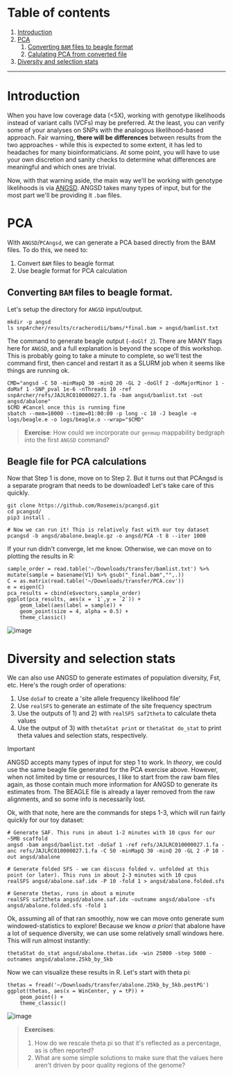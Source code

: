 # Table of contents

1. [Introduction](#introduction)
2. [PCA](#pca)
    1. [Converting `BAM` files to beagle format](#converting-bam-files-to-beagle-format)
    2. [Calulating PCA from converted file](#beagle-file-for-pca-calculations) 
4. [Diversity and selection stats](#diversity-and-selection-stats)

---

# Introduction
When you have low coverage data (<5X), working with genotype likelihoods instead of variant calls (VCFs) may be preferred. At the least, you can verify some of your analyses on SNPs with the analogous likelihood-based approach. Fair warning, **there will be differences** between results from the two approaches - while this is expected to some extent, it has led to headaches for many bioinformaticians. At some point, you will have to use your own discretion and sanity checks to determine what differences are meaningful and which ones are trivial.

Now, with that warning aside, the main way we'll be working with genotype likelihoods is via [ANGSD](https://www.popgen.dk/angsd/index.php/ANGSD). ANGSD takes many types of input, but for the most part we'll be providing it `.bam` files. 

# PCA

With `ANGSD`/`PCAngsd`, we can generate a PCA based directly from the BAM files. To do this, we need to:


1. Convert `BAM` files to beagle format
2. Use beagle format for PCA calculation

## Converting `BAM` files to beagle format.

Let's setup the  directory for `ANGSD` input/output.

```
mkdir -p angsd
ls snpArcher/results/cracherodii/bams/*final.bam > angsd/bamlist.txt
```

The command to generate beagle output (`-doGlf 2`). There are MANY flags here for `ANGSD`, and a full explanation is beyond the scope of this workshop.
This is probably going to take a minute to complete, so we'll test the command first, then cancel and restart it as a SLURM job when it seems like things are running ok. 

```
CMD="angsd -C 50 -minMapQ 30 -minQ 20 -GL 2 -doGlf 2 -doMajorMinor 1 -doMaf 1 -SNP_pval 1e-6 -nThreads 10 -ref snpArcher/refs/JAJLRC010000027.1.fa -bam angsd/bamlist.txt -out angsd/abalone"
$CMD #Cancel once this is running fine
sbatch --mem=10000 --time=01:00:00 -p long -c 10 -J beagle -e logs/beagle.e -o logs/beagle.o --wrap="$CMD"
```


> **Exercise**: How could we incorporate our `genmap` mappability bedgraph into the first `ANGSD` command? 

## Beagle file for PCA calculations 

Now that Step 1 is done, move on to Step 2. But it turns out that PCAngsd is a separate program that needs to be downloaded! Let's take care of this quickly. 

```
git clone https://github.com/Rosemeis/pcangsd.git
cd pcangsd/
pip3 install .

# Now we can run it! This is relatively fast with our toy dataset
pcangsd -b angsd/abalone.beagle.gz -o angsd/PCA -t 8 --iter 1000

```


If your run didn't converge, let me know. Otherwise, we can move on to plotting the results in R:

```
sample_order = read.table('~/Downloads/transfer/bamlist.txt') %>% mutate(sample = basename(V1) %>% gsub("_final.bam","",.))
C = as.matrix(read.table('~/Downloads/transfer/PCA.cov'))
e = eigen(C)
pca_results = cbind(e$vectors,sample_order)
ggplot(pca_results, aes(x = `1`,y = `2`)) +
    geom_label(aes(label = sample)) +
    geom_point(size = 4, alpha = 0.5) + 
    theme_classic()
```
![image](https://github.com/user-attachments/assets/9df6fde7-3869-4f22-b760-23d37512ee0a)




# Diversity and selection stats

We can also use ANGSD to generate estimates of population diversity, Fst, etc. Here's the rough order of operations:

1) Use `doSaf` to  create a 'site allele frequency likelihood file'
2) Use `realSFS` to generate an estimate of the site frequency spectrum
3) Use the outputs of 1) and 2) with `realSFS saf2theta` to calculate theta values
4) Use the output of 3) with `thetaStat print` or `thetaStat do_stat` to print theta values and selection stats, respectively.

> [!IMPORTANT]  
> ANGSD accepts many types of input for step 1 to work. In *theory*, we could use the same beagle file generated for the PCA exercise above. However, when not limited by time or resources, I like to start from the raw bam files again, as those contain much more information for ANGSD to generate its estimates from. The BEAGLE file is already a layer removed from the raw alignments, and so some info is necessarily lost.

Ok, with that note, here are the commands for steps 1-3, which will run fairly quickly for our toy dataset:
```
# Generate SAF. This runs in about 1-2 minutes with 10 cpus for our ~5MB scaffold
angsd -bam angsd/bamlist.txt -doSaf 1 -ref refs/JAJLRC010000027.1.fa -anc refs/JAJLRC010000027.1.fa -C 50 -minMapQ 30 -minQ 20 -GL 2 -P 10 -out angsd/abalone 

# Generate folded SFS - we can discuss folded v. unfolded at this point (or later). This runs in about 2-3 minutes with 10 cpus
realSFS angsd/abalone.saf.idx -P 10 -fold 1 > angsd/abalone.folded.sfs

# Generate thetas, runs in about a minute
realSFS saf2theta angsd/abalone.saf.idx -outname angsd/abalone -sfs angsd/abalone.folded.sfs -fold 1
```

Ok, assuming all of that ran smoothly, now we can move onto generate sum windowed-statistics to explore! Because we know *a priori* that abalone have a lot of sequence diversity, we can use some relatively small windows here. This will run almost instantly:

```
thetaStat do_stat angsd/abalone.thetas.idx -win 25000 -step 5000 -outnames angsd/abalone.25kb_by_5kb
```

Now we can visualize these results in R. Let's start with theta pi:

```
thetas = fread('~/Downloads/transfer/abalone.25kb_by_5kb.pestPG')
ggplot(thetas, aes(x = WinCenter, y = tP)) +
    geom_point() +
    theme_classic()
```

![image](https://github.com/user-attachments/assets/dd0d50f8-5a6d-4ce6-aea1-6ff4ff6f09b0)


> **Exercises**: 
> 1. How do we rescale theta pi so that it's reflected as a percentage, as is often reported?
> 2. What are some simple solutions to make sure that the values here aren't driven by poor quality regions of the genome?

